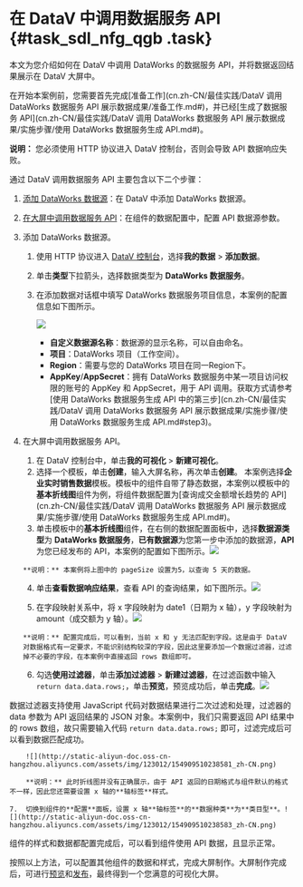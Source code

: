 # 在 DataV 中调用数据服务 API {#task_sdl_nfg_qgb .task}

本文为您介绍如何在 DataV 中调用 DataWorks 的数据服务 API，并将数据返回结果展示在 DataV 大屏中。

在开始本案例前，您需要首先完成[准备工作](cn.zh-CN/最佳实践/DataV 调用 DataWorks 数据服务 API 展示数据成果/准备工作.md#)，并已经[生成了数据服务 API](cn.zh-CN/最佳实践/DataV 调用 DataWorks 数据服务 API 展示数据成果/实施步骤/使用 DataWorks 数据服务生成 API.md#)。

**说明：** 您必须使用 HTTP 协议进入 DataV 控制台，否则会导致 API 数据响应失败。

通过 DataV 调用数据服务 API 主要包含以下二个步骤：

1.  [添加 DataWorks 数据源](#)：在 DataV 中添加 DataWorks 数据源。
2.  [在大屏中调用数据服务 API](#)：在组件的数据配置中，配置 API 数据源参数。

1.  添加 DataWorks 数据源。 
    1.  使用 HTTP 协议进入 [DataV 控制台](http://datav.aliyun.com/)，选择**我的数据** \> **添加数据**。 
    2.  单击**类型**下拉箭头，选择数据类型为 **DataWorks 数据服务**。 
    3.  在添加数据对话框中填写 DataWorks 数据服务项目信息，本案例的配置信息如下图所示。 

        ![](http://static-aliyun-doc.oss-cn-hangzhou.aliyuncs.com/assets/img/123012/154909510238528_zh-CN.png)

        -   **自定义数据源名称**：数据源的显示名称，可以自由命名。
        -   **项目**：DataWorks 项目（工作空间）。
        -   **Region**：需要与您的 DataWorks 项目在同一Region下。
        -   **AppKey**/**AppSecret**：拥有 DataWorks 数据服务中某一项目访问权限的账号的 AppKey 和 AppSecret，用于 API 调用。获取方式请参考[使用 DataWorks 数据服务生成 API 中的第三步](cn.zh-CN/最佳实践/DataV 调用 DataWorks 数据服务 API 展示数据成果/实施步骤/使用 DataWorks 数据服务生成 API.md#step3)。
2.  在大屏中调用数据服务 API。 
    1.  在 DataV 控制台中，单击**我的可视化** \> **新建可视化**。 
    2.  选择一个模板，单击**创建**，输入大屏名称，再次单击**创建**。 本案例选择**企业实时销售数据**模板。模板中的组件自带了静态数据，本案例以模板中的**基本折线图**组件为例，将组件数据配置为[查询成交金额增长趋势的 API](cn.zh-CN/最佳实践/DataV 调用 DataWorks 数据服务 API 展示数据成果/实施步骤/使用 DataWorks 数据服务生成 API.md#)。
    3.   单击模板中的**基本折线图**组件，在右侧的数据配置面板中，选择**数据源类型**为 **DataWorks 数据服务**，**已有数据源**为您第一步中添加的数据源，**API** 为您已经发布的 API，本案例的配置如下图所示。![](http://static-aliyun-doc.oss-cn-hangzhou.aliyuncs.com/assets/img/123012/154909510238573_zh-CN.png)

 

        **说明：** 本案例将上图中的 pageSize 设置为5，以查询 5 天的数据。

    4.   单击**查看数据响应结果**，查看 API 的查询结果，如下图所示。![](http://static-aliyun-doc.oss-cn-hangzhou.aliyuncs.com/assets/img/123012/154909510238576_zh-CN.png)

 
    5.   在字段映射关系中，将 x 字段映射为 date1（日期为 x 轴），y 字段映射为 amount（成交额为 y 轴）。![](http://static-aliyun-doc.oss-cn-hangzhou.aliyuncs.com/assets/img/123012/154909510238577_zh-CN.png)

 

        **说明：** 配置完成后，可以看到，当前 x 和 y 无法匹配到字段。这是由于 DataV 对数据格式有一定要求，不能识别结构较深的字段，因此这里要添加一个数据过滤器，过滤掉不必要的字段，在本案例中直接返回 rows 数组即可。

    6.   勾选**使用过滤器**，单击**添加过滤器** \> **新建过滤器**，在过滤函数中输入 `return data.data.rows;`，单击**预览**，预览成功后，单击**完成**。![](http://static-aliyun-doc.oss-cn-hangzhou.aliyuncs.com/assets/img/123012/154909510238578_zh-CN.png)

 数据过滤器支持使用 JavaScript 代码对数据结果进行二次过滤和处理，过滤器的 data 参数为 API 返回结果的 JSON 对象。本案例中，我们只需要返回 API 结果中的 rows 数组，故只需要输入代码 `return data.data.rows;` 即可，过滤完成后可以看到数据匹配成功。

        ![](http://static-aliyun-doc.oss-cn-hangzhou.aliyuncs.com/assets/img/123012/154909510238581_zh-CN.png)

        **说明：** 此时折线图并没有正确展示，由于 API 返回的日期格式与组件默认的格式不一样，因此您还需要设置 x 轴的**轴标签**样式。

    7.  切换到组件的**配置**面板，设置 x 轴**轴标签**的**数据种类**为**类目型**。![](http://static-aliyun-doc.oss-cn-hangzhou.aliyuncs.com/assets/img/123012/154909510238583_zh-CN.png)

 组件的样式和数据都配置完成后，可以看到组件使用 API 数据，且显示正常。

按照以上方法，可以配置其他组件的数据和样式，完成大屏制作。大屏制作完成后，可进行[预览](../../../../../cn.zh-CN/用户指南/管理可视化应用/预览可视化应用.md#)和[发布](../../../../../cn.zh-CN/用户指南/管理可视化应用/发布可视化应用.md#)，最终得到一个您满意的可视化大屏。

